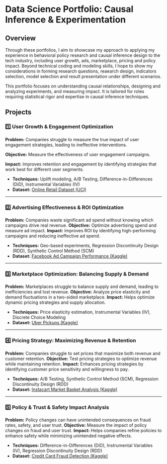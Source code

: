 # Data Science Portfolio: Causal Inference & Experimentation

## **Overview**
Through these portfolios, I aim to showcase my approach to applying my experience in behavioral policy research and causal inference design to the tech industry, including user growth, ads, marketplace, pricing and policy impact. Beyond technical coding and modeling skills, I hope to show my considerations in forming research questions, reaearch design, indicators selection, model selection and result presentation under different scenarios. 

This portfolio focuses on understanding causal relationships, designing and analyzing experiments, and measuring impact. It is tailored for roles requiring statistical rigor and expertise in causal inference techniques.

## **Projects**

### **1️⃣ User Growth & Engagement Optimization**
**Problem:** Companies struggle to measure the true impact of user engagement strategies, leading to ineffective interventions.

**Objective:** Measure the effectiveness of user engagement campaigns.

**Impact:** Improves retention and engagement by identifying strategies that work best for different user segments.
- **Techniques:** Uplift modeling, A/B Testing, Difference-in-Differences (DiD), Instrumental Variables (IV)
- **Dataset:** [Online Retail Dataset (UCI)](https://archive.ics.uci.edu/ml/datasets/online+retail)

---

### **2️⃣ Advertising Effectiveness & ROI Optimization**
**Problem:** Companies waste significant ad spend without knowing which campaigns drive real revenue.
**Objective:** Optimize advertising spend and measure ad impact.
**Impact:** Improves ROI by identifying high-performing campaigns and reducing ineffective ad spend.
- **Techniques:** Geo-based experiments, Regression Discontinuity Design (RDD), Synthetic Control Method (SCM)
- **Dataset:** [Facebook Ad Campaign Performance (Kaggle)](https://www.kaggle.com/datasets/sriraheel/facebook-ad-campaign-performance)

---

### **3️⃣ Marketplace Optimization: Balancing Supply & Demand**
**Problem:** Marketplaces struggle to balance supply and demand, leading to inefficiencies and lost revenue.
**Objective:** Analyze price elasticity and demand fluctuations in a two-sided marketplace.
**Impact:** Helps optimize dynamic pricing strategies and supply allocation.
- **Techniques:** Price elasticity estimation, Instrumental Variables (IV), Discrete Choice Modeling
- **Dataset:** [Uber Pickups (Kaggle)](https://www.kaggle.com/datasets/itsahmad/uber-pickups-in-new-york-city)

---

### **4️⃣ Pricing Strategy: Maximizing Revenue & Retention**
**Problem:** Companies struggle to set prices that maximize both revenue and customer retention.
**Objective:** Test pricing strategies to optimize revenue while maintaining retention.
**Impact:** Enhances pricing strategies by identifying customer price sensitivity and willingness to pay.
- **Techniques:** A/B Testing, Synthetic Control Method (SCM), Regression Discontinuity Design (RDD)
- **Dataset:** [Instacart Market Basket Analysis (Kaggle)](https://www.kaggle.com/datasets/c/instacart/instacart-market-basket-analysis)

---

### **5️⃣ Policy & Trust & Safety Impact Analysis**
**Problem:** Policy changes can have unintended consequences on fraud rates, safety, and user trust.
**Objective:** Measure the impact of policy changes on fraud and user trust.
**Impact:** Helps companies refine policies to enhance safety while minimizing unintended negative effects.
- **Techniques:** Difference-in-Differences (DiD), Instrumental Variables (IV), Regression Discontinuity Design (RDD)
- **Dataset:** [Credit Card Fraud Detection (Kaggle)](https://www.kaggle.com/datasets/mlg-ulb/creditcardfraud)
